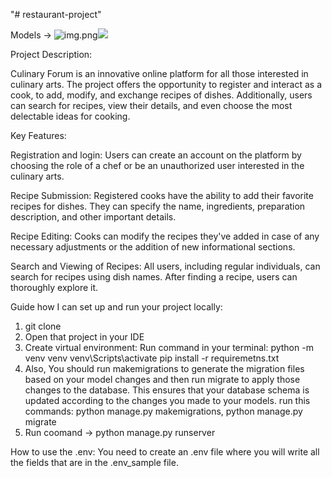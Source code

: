 "# restaurant-project" 

Models -> 
![img.png](..%2Fdjango-restaurant-service%2Fimg.png)<img src="im">

Project Description:

Culinary Forum is an innovative online platform for all those interested in culinary arts.
The project offers the opportunity to register and interact as a cook, to add, modify, and exchange recipes of dishes.
Additionally, users can search for recipes, view their details, and even choose the most delectable ideas for cooking.


Key Features:

Registration and login: Users can create an account on the platform by choosing the role of a chef or be an unauthorized user interested in the culinary arts.

Recipe Submission: Registered cooks have the ability to add their favorite recipes for dishes. They can specify the name, ingredients, preparation description, and other important details.

Recipe Editing: Cooks can modify the recipes they've added in case of any necessary adjustments or the addition of new informational sections.

Search and Viewing of Recipes: All users, including regular individuals, can search for recipes using dish names. After finding a recipe, users can thoroughly explore it.


Guide how I can set up and run your project locally:
1. git clone
2. Open that project in your IDE
3. Create virtual environment: 
   Run command in your terminal:
   python -m venv venv
   venv\Scripts\activate
   pip install -r requiremetns.txt
4. Also, You should run makemigrations to generate the migration files based on 
   your model changes and then run migrate to apply those changes to the database. This ensures 
   that your database schema is updated according to the changes you made to your models.
   run this commands: python manage.py makemigrations, python manage.py migrate
5. Run coomand -> python manage.py runserver

How to use the .env:
You need to create an .env file where you will write all the fields that are in the .env_sample file. 
